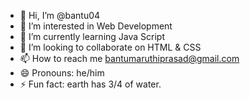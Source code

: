 - 👋 Hi, I’m @bantu04
- 👀 I’m interested in Web Development
- 🌱 I’m currently learning Java Script
- 💞️ I’m looking to collaborate on HTML & CSS
- 📫 How to reach me bantumaruthiprasad@gmail.com
- 😄 Pronouns: he/him
- ⚡ Fun fact: earth has 3/4 of water.

<!---
bantu04/bantu04 is a ✨ special ✨ repository because its `README.md` (this file) appears on your GitHub profile.
You can click the Preview link to take a look at your changes.
--->
